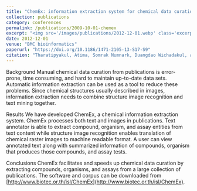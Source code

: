 ```yaml
---
title: "ChemEx: information extraction system for chemical data curation"
collection: publications
category: conferences
permalink: /publications/2009-10-01-chemex
excerpt: "<img src='/images/publications/2012-12-01.webp' class='excerpt-media' />"
date: 2012-12-01
venue: "BMC bioinformatics"
paperurl: "https://doi.org/10.1186/1471-2105-13-S17-S9"
citation: "Tharatipyakul, Atima, Somrak Numnark, Duangdao Wichadakul, and Supawadee Ingsriswang. &quot;ChemEx: information extraction system for chemical data curation.&quot; In <i>BMC bioinformatics</i>, vol. 13, no. S17, p. S9. BioMed Central, 2012."
---
```


Background
Manual chemical data curation from publications is error-prone, time consuming, and hard to maintain up-to-date data sets. Automatic information extraction can be used as a tool to reduce these problems. Since chemical structures usually described in images, information extraction needs to combine structure image recognition and text mining together.

Results
We have developed ChemEx, a chemical information extraction system. ChemEx processes both text and images in publications. Text annotator is able to extract compound, organism, and assay entities from text content while structure image recognition enables translation of chemical raster images to machine readable format. A user can view annotated text along with summarized information of compounds, organism that produces those compounds, and assay tests.

Conclusions
ChemEx facilitates and speeds up chemical data curation by extracting compounds, organisms, and assays from a large collection of publications. The software and corpus can be downloaded from [http://www.biotec.or.th/isl/ChemEx](http://www.biotec.or.th/isl/ChemEx).
